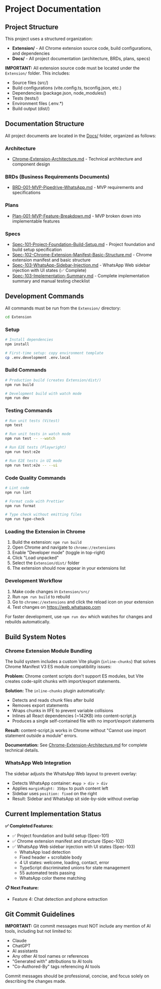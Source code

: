 # Project Documentation

## Project Structure

This project uses a structured organization:
- **Extension/** - All Chrome extension source code, build configurations, and dependencies
- **Docs/** - All project documentation (architecture, BRDs, plans, specs)

**IMPORTANT:** All extension source code must be located under the `Extension/` folder. This includes:
- Source files (src/)
- Build configurations (vite.config.ts, tsconfig.json, etc.)
- Dependencies (package.json, node_modules/)
- Tests (tests/)
- Environment files (.env.*)
- Build output (dist/)

## Documentation Structure

All project documents are located in the [Docs/](Docs/) folder, organized as follows:

### Architecture
- [Chrome-Extension-Architecture.md](Docs/Architecture/Chrome-Extension-Architecture.md) - Technical architecture and component design

### BRDs (Business Requirements Documents)
- [BRD-001-MVP-Pipedrive-WhatsApp.md](Docs/BRDs/BRD-001-MVP-Pipedrive-WhatsApp.md) - MVP requirements and specifications

### Plans
- [Plan-001-MVP-Feature-Breakdown.md](Docs/Plans/Plan-001-MVP-Feature-Breakdown.md) - MVP broken down into implementable features

### Specs
- [Spec-101-Project-Foundation-Build-Setup.md](Docs/Specs/Spec-101-Project-Foundation-Build-Setup.md) - Project foundation and build setup specification
- [Spec-102-Chrome-Extension-Manifest-Basic-Structure.md](Docs/Specs/Spec-102-Chrome-Extension-Manifest-Basic-Structure.md) - Chrome extension manifest and basic structure
- [Spec-103-WhatsApp-Sidebar-Injection.md](Docs/Specs/Spec-103-WhatsApp-Sidebar-Injection.md) - WhatsApp Web sidebar injection with UI states (✅ Complete)
- [Spec-103-Implementation-Summary.md](Docs/Specs/Spec-103-Implementation-Summary.md) - Complete implementation summary and manual testing checklist

## Development Commands

All commands must be run from the `Extension/` directory:

```bash
cd Extension
```

### Setup
```bash
# Install dependencies
npm install

# First-time setup: copy environment template
cp .env.development .env.local
```

### Build Commands
```bash
# Production build (creates Extension/dist/)
npm run build

# Development build with watch mode
npm run dev
```

### Testing Commands
```bash
# Run unit tests (Vitest)
npm test

# Run unit tests in watch mode
npm run test -- --watch

# Run E2E tests (Playwright)
npm run test:e2e

# Run E2E tests in UI mode
npm run test:e2e -- --ui
```

### Code Quality Commands
```bash
# Lint code
npm run lint

# Format code with Prettier
npm run format

# Type check without emitting files
npm run type-check
```

### Loading the Extension in Chrome

1. Build the extension: `npm run build`
2. Open Chrome and navigate to `chrome://extensions`
3. Enable "Developer mode" (toggle in top-right)
4. Click "Load unpacked"
5. Select the `Extension/dist/` folder
6. The extension should now appear in your extensions list

### Development Workflow

1. Make code changes in `Extension/src/`
2. Run `npm run build` to rebuild
3. Go to `chrome://extensions` and click the reload icon on your extension
4. Test changes on https://web.whatsapp.com

For faster development, use `npm run dev` which watches for changes and rebuilds automatically.

## Build System Notes

### Chrome Extension Module Bundling

The build system includes a custom Vite plugin (`inline-chunks`) that solves Chrome Manifest V3 ES module compatibility issues:

**Problem:** Chrome content scripts don't support ES modules, but Vite creates code-split chunks with import/export statements.

**Solution:** The `inline-chunks` plugin automatically:
- Detects and reads chunk files after build
- Removes export statements
- Wraps chunks in IIFE to prevent variable collisions
- Inlines all React dependencies (~142KB) into content-script.js
- Produces a single self-contained file with no import/export statements

**Result:** content-script.js works in Chrome without "Cannot use import statement outside a module" errors.

**Documentation:** See [Chrome-Extension-Architecture.md](Docs/Architecture/Chrome-Extension-Architecture.md#81-vite-configuration) for complete technical details.

### WhatsApp Web Integration

The sidebar adjusts the WhatsApp Web layout to prevent overlay:
- Detects WhatsApp container: `#app > div > div`
- Applies `marginRight: 350px` to push content left
- Sidebar uses `position: fixed` on the right
- Result: Sidebar and WhatsApp sit side-by-side without overlap

## Current Implementation Status

**✅ Completed Features:**
- ✅ Project foundation and build setup (Spec-101)
- ✅ Chrome extension manifest and structure (Spec-102)
- ✅ WhatsApp Web sidebar injection with UI states (Spec-103)
  - WhatsApp load detection
  - Fixed header + scrollable body
  - 4 UI states: welcome, loading, contact, error
  - TypeScript discriminated unions for state management
  - 55 automated tests passing
  - WhatsApp color theme matching

**📋 Next Feature:**
- Feature 4: Chat detection and phone extraction

## Git Commit Guidelines

**IMPORTANT:** Git commit messages must NOT include any mention of AI tools, including but not limited to:
- Claude
- ChatGPT
- AI assistants
- Any other AI tool names or references
- "Generated with" attributions to AI tools
- "Co-Authored-By" tags referencing AI tools

Commit messages should be professional, concise, and focus solely on describing the changes made.